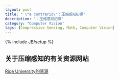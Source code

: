 ```yaml
---
layout: post
title: " \"a contrario\"：压缩感知初探"
description: "：压缩感知初探"
category: "Computer Vision"
tags: [Compressive Sensing, Math, Computer Vision]
---
```

{% include JB/setup %}

## 关于压缩感知的有关资源网站
[Rice University的资源](http://dsp.rice.edu/cs)